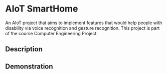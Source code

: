 # AIoT SmartHome
An AIoT project that aims to implement features that would help people with disability via voice recognition and gesture recognition. This project is part of the course Computer Engineering Project.

## Description

## Demonstration
